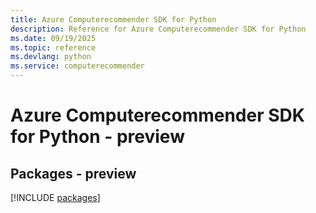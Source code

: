 ```yaml
---
title: Azure Computerecommender SDK for Python
description: Reference for Azure Computerecommender SDK for Python
ms.date: 09/19/2025
ms.topic: reference
ms.devlang: python
ms.service: computerecommender
---
```

# Azure Computerecommender SDK for Python - preview
## Packages - preview
[!INCLUDE [packages](computerecommender-index.md)]